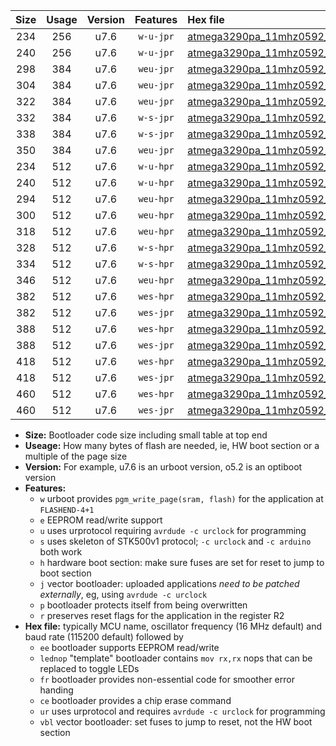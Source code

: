 |Size|Usage|Version|Features|Hex file|
|:-:|:-:|:-:|:-:|:--|
|234|256|u7.6|`w-u-jpr`|[atmega3290pa_11mhz0592_38400bps_ur_vbl.hex](https://raw.githubusercontent.com/stefanrueger/urboot/main/atmega3290pa_11mhz0592_38400bps_ur_vbl.hex)|
|240|256|u7.6|`w-u-jpr`|[atmega3290pa_11mhz0592_38400bps_lednop_ur_vbl.hex](https://raw.githubusercontent.com/stefanrueger/urboot/main/atmega3290pa_11mhz0592_38400bps_lednop_ur_vbl.hex)|
|298|384|u7.6|`weu-jpr`|[atmega3290pa_11mhz0592_38400bps_ee_ur_vbl.hex](https://raw.githubusercontent.com/stefanrueger/urboot/main/atmega3290pa_11mhz0592_38400bps_ee_ur_vbl.hex)|
|304|384|u7.6|`weu-jpr`|[atmega3290pa_11mhz0592_38400bps_ee_lednop_ur_vbl.hex](https://raw.githubusercontent.com/stefanrueger/urboot/main/atmega3290pa_11mhz0592_38400bps_ee_lednop_ur_vbl.hex)|
|322|384|u7.6|`weu-jpr`|[atmega3290pa_11mhz0592_38400bps_ee_lednop_fr_ur_vbl.hex](https://raw.githubusercontent.com/stefanrueger/urboot/main/atmega3290pa_11mhz0592_38400bps_ee_lednop_fr_ur_vbl.hex)|
|332|384|u7.6|`w-s-jpr`|[atmega3290pa_11mhz0592_38400bps_vbl.hex](https://raw.githubusercontent.com/stefanrueger/urboot/main/atmega3290pa_11mhz0592_38400bps_vbl.hex)|
|338|384|u7.6|`w-s-jpr`|[atmega3290pa_11mhz0592_38400bps_lednop_vbl.hex](https://raw.githubusercontent.com/stefanrueger/urboot/main/atmega3290pa_11mhz0592_38400bps_lednop_vbl.hex)|
|350|384|u7.6|`weu-jpr`|[atmega3290pa_11mhz0592_38400bps_ee_lednop_fr_ce_ur_vbl.hex](https://raw.githubusercontent.com/stefanrueger/urboot/main/atmega3290pa_11mhz0592_38400bps_ee_lednop_fr_ce_ur_vbl.hex)|
|234|512|u7.6|`w-u-hpr`|[atmega3290pa_11mhz0592_38400bps_ur.hex](https://raw.githubusercontent.com/stefanrueger/urboot/main/atmega3290pa_11mhz0592_38400bps_ur.hex)|
|240|512|u7.6|`w-u-hpr`|[atmega3290pa_11mhz0592_38400bps_lednop_ur.hex](https://raw.githubusercontent.com/stefanrueger/urboot/main/atmega3290pa_11mhz0592_38400bps_lednop_ur.hex)|
|294|512|u7.6|`weu-hpr`|[atmega3290pa_11mhz0592_38400bps_ee_ur.hex](https://raw.githubusercontent.com/stefanrueger/urboot/main/atmega3290pa_11mhz0592_38400bps_ee_ur.hex)|
|300|512|u7.6|`weu-hpr`|[atmega3290pa_11mhz0592_38400bps_ee_lednop_ur.hex](https://raw.githubusercontent.com/stefanrueger/urboot/main/atmega3290pa_11mhz0592_38400bps_ee_lednop_ur.hex)|
|318|512|u7.6|`weu-hpr`|[atmega3290pa_11mhz0592_38400bps_ee_lednop_fr_ur.hex](https://raw.githubusercontent.com/stefanrueger/urboot/main/atmega3290pa_11mhz0592_38400bps_ee_lednop_fr_ur.hex)|
|328|512|u7.6|`w-s-hpr`|[atmega3290pa_11mhz0592_38400bps.hex](https://raw.githubusercontent.com/stefanrueger/urboot/main/atmega3290pa_11mhz0592_38400bps.hex)|
|334|512|u7.6|`w-s-hpr`|[atmega3290pa_11mhz0592_38400bps_lednop.hex](https://raw.githubusercontent.com/stefanrueger/urboot/main/atmega3290pa_11mhz0592_38400bps_lednop.hex)|
|346|512|u7.6|`weu-hpr`|[atmega3290pa_11mhz0592_38400bps_ee_lednop_fr_ce_ur.hex](https://raw.githubusercontent.com/stefanrueger/urboot/main/atmega3290pa_11mhz0592_38400bps_ee_lednop_fr_ce_ur.hex)|
|382|512|u7.6|`wes-hpr`|[atmega3290pa_11mhz0592_38400bps_ee.hex](https://raw.githubusercontent.com/stefanrueger/urboot/main/atmega3290pa_11mhz0592_38400bps_ee.hex)|
|382|512|u7.6|`wes-jpr`|[atmega3290pa_11mhz0592_38400bps_ee_vbl.hex](https://raw.githubusercontent.com/stefanrueger/urboot/main/atmega3290pa_11mhz0592_38400bps_ee_vbl.hex)|
|388|512|u7.6|`wes-hpr`|[atmega3290pa_11mhz0592_38400bps_ee_lednop.hex](https://raw.githubusercontent.com/stefanrueger/urboot/main/atmega3290pa_11mhz0592_38400bps_ee_lednop.hex)|
|388|512|u7.6|`wes-jpr`|[atmega3290pa_11mhz0592_38400bps_ee_lednop_vbl.hex](https://raw.githubusercontent.com/stefanrueger/urboot/main/atmega3290pa_11mhz0592_38400bps_ee_lednop_vbl.hex)|
|418|512|u7.6|`wes-hpr`|[atmega3290pa_11mhz0592_38400bps_ee_lednop_fr.hex](https://raw.githubusercontent.com/stefanrueger/urboot/main/atmega3290pa_11mhz0592_38400bps_ee_lednop_fr.hex)|
|418|512|u7.6|`wes-jpr`|[atmega3290pa_11mhz0592_38400bps_ee_lednop_fr_vbl.hex](https://raw.githubusercontent.com/stefanrueger/urboot/main/atmega3290pa_11mhz0592_38400bps_ee_lednop_fr_vbl.hex)|
|460|512|u7.6|`wes-hpr`|[atmega3290pa_11mhz0592_38400bps_ee_lednop_fr_ce.hex](https://raw.githubusercontent.com/stefanrueger/urboot/main/atmega3290pa_11mhz0592_38400bps_ee_lednop_fr_ce.hex)|
|460|512|u7.6|`wes-jpr`|[atmega3290pa_11mhz0592_38400bps_ee_lednop_fr_ce_vbl.hex](https://raw.githubusercontent.com/stefanrueger/urboot/main/atmega3290pa_11mhz0592_38400bps_ee_lednop_fr_ce_vbl.hex)|

- **Size:** Bootloader code size including small table at top end
- **Useage:** How many bytes of flash are needed, ie, HW boot section or a multiple of the page size
- **Version:** For example, u7.6 is an urboot version, o5.2 is an optiboot version
- **Features:**
  + `w` urboot provides `pgm_write_page(sram, flash)` for the application at `FLASHEND-4+1`
  + `e` EEPROM read/write support
  + `u` uses urprotocol requiring `avrdude -c urclock` for programming
  + `s` uses skeleton of STK500v1 protocol; `-c urclock` and `-c arduino` both work
  + `h` hardware boot section: make sure fuses are set for reset to jump to boot section
  + `j` vector bootloader: uploaded applications *need to be patched externally*, eg, using `avrdude -c urclock`
  + `p` bootloader protects itself from being overwritten
  + `r` preserves reset flags for the application in the register R2
- **Hex file:** typically MCU name, oscillator frequency (16 MHz default) and baud rate (115200 default) followed by
  + `ee` bootloader supports EEPROM read/write
  + `lednop` "template" bootloader contains `mov rx,rx` nops that can be replaced to toggle LEDs
  + `fr` bootloader provides non-essential code for smoother error handing
  + `ce` bootloader provides a chip erase command
  + `ur` uses urprotocol and requires `avrdude -c urclock` for programming
  + `vbl` vector bootloader: set fuses to jump to reset, not the HW boot section
